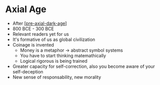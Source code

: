 # Axial Age

- After [[pre-axial-dark-age]]
- 800 BCE - 300 BCE
- Relevant readers yet for us
- It's formative of us as global civilization
- Coinage is invented
  - Money is a metaphor -> abstract symbol systems
  - You have to start thinking matemathically
  - Logical rigorous is being trained
- Greater capacity for self-correction, also you become aware of your self-deception
- New sense of responsability, new morality


[//begin]: # "Autogenerated link references for markdown compatibility"
[pre-axial-dark-age]: pre-axial-dark-age "Pre Axial Dark Age"
[//end]: # "Autogenerated link references"